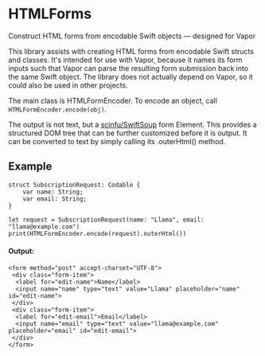 # HTMLForms
Construct HTML forms from encodable Swift objects — designed for Vapor

This library assists with creating HTML forms from encodable Swift structs and classes.
It's intended for use with Vapor, because it names its form inputs such that Vapor can
parse the resulting form submission back into the same Swift object. The library does
not actually depend on Vapor, so it could also be used in other projects.

The main class is HTMLFormEncoder. To encode an object, call `HTMLFormEncoder.encode(obj)`.

The output is not text, but a [scinfu/SwiftSoup](https://github.com/scinfu/SwiftSoup)
form Element. This provides a structured DOM tree that can be further customized 
before it is output. It can be converted to text by simply calling its .outerHtml() method.

## Example

```
struct SubscriptionRequest: Codable {
    var name: String;
    var email: String;
}

let request = SubscriptionRequest(name: "Llama", email: "llama@example.com")
print(HTMLFormEncoder.encode(request).outerHtml())
```

#### Output:

```
<form method="post" accept-charset="UTF-8">
 <div class="form-item">
  <label for="edit-name">Name</label>
  <input name="name" type="text" value="Llama" placeholder="name" id="edit-name">
 </div>
 <div class="form-item">
  <label for="edit-email">Email</label>
  <input name="email" type="text" value="llama@example.com" placeholder="email" id="edit-email">
 </div>
</form>
```
